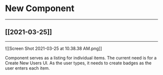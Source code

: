 # New Component
---

## [[2021-03-25]] 

---

![[Screen Shot 2021-03-25 at 10.38.38 AM.png]]

Component serves as a listing for individual items. The current need is for a Create New Users UI. As the user types, it needs to create badges as the user enters each item.
